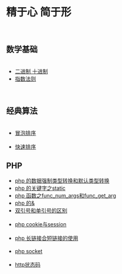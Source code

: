 # 精于心 简于形
<section>
  <h2>数学基础</h2>
  <ul>
     <li><a href="https://github.com/lowguy/blog/issues/2">二进制 十进制</a></li>
     <li><a href="https://github.com/lowguy/blog/issues/3">指数法则</a></li>
  </ul>
  <h2>经典算法</h2>
  <ul>
     <li><a href="https://github.com/lowguy/blog/issues/14">冒泡排序</a></li>
     <li><a href="https://github.com/lowguy/blog/issues/15">快速排序</a></li>
  </ul>
  <h2>PHP</h2>
  <ul>
     <li><a href="https://github.com/lowguy/blog/issues/1">php 的数据强制类型转换和默认类型转换</a></li>
     <li><a href="https://github.com/lowguy/blog/issues/5">php 的关键字之static</a></li>
     <li><a href="https://github.com/lowguy/blog/issues/6">php 函数之func_num_args和func_get_arg</a></li>
     <li><a href="https://github.com/lowguy/blog/issues/9">php 的&</a></li>
     <li><a href="https://github.com/lowguy/blog/issues/7">双引号和单引号的区别</a></li>
     <li><a href="https://github.com/lowguy/blog/issues/10">php cookie与session</a></li>
     <li><a href="https://github.com/lowguy/blog/issues/11">php 长链接合短链接的使用</a></li>
     <li><a href="https://github.com/lowguy/blog/issues/12">php socket</a></li>
     <li><a href="https://github.com/lowguy/blog/issues/13">http状态码</a></li>
  </ul>
</section>

